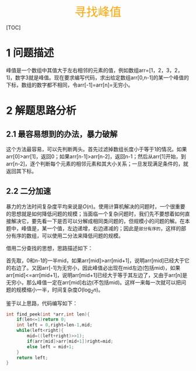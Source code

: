 <center><font color="#FFA500" size="6">寻找峰值</font></center>

[TOC]

# 1 问题描述

峰值是一个数组中其值大于左右相邻的元素的值，例如数组arr=[1，2，3，2，1]，数字3就是峰值。现在要求编写代码，求出给定数组arr[0,n-1]的某一个峰值的下标，数组的数字都不相同，令arr[-1]=arr[n]=无穷小。

# 2 解题思路分析

## 2.1 最容易想到的办法，暴力破解

这个方法最容易，可以先判断两头。首先过滤掉数组长度小于等于1的情况。如果arr[0]>arr[1]，返回0；如果arr[n-1]>arr[n-2]，返回n-1；然后从arr[1]开始，到arr[n-2]，逐个判断每个元素的相邻元素和其大小关系；一旦发现满足条件的，就返回其下标。

## 2.2 二分加速

暴力的方法时间复杂度平均来说是$O(n)$。使用计算机解决的问题时，一个很重要的思想就是如何降低问题的规模；当面临一个复杂问题时，我们先不要想着如何直接解决它，要先看一下是否可以分解成相同类问题的，但规模小的问题的解。在本题中，峰值是，某一个值，左边递增，右边递减的；因此是`部分有序的`，这样的部分有序的数组，可以使用二分法来降低问题的规模。

借用二分查找的思想，思路描述如下：

首先取，0和n-1的一半mid，如果arr[mid]>arr[mid+1]，说明arr[mid]已经大于它的右边了。又因arr[-1]为无穷小，因此峰值必出现在mid左边(包括mid)，如果arr[mid]<=arr[mid+1]，说明arr[mid+1]已经大于等于其左边了，又由于arr[n]是无穷小，那么峰值一定在arr[mid]右边(不包括mid)。这样一来每一次就可以把问题的规模缩小一半，时间复杂度$O(\log_2n)$。

鉴于以上思路，代码编写如下：

```C
int find_peek(int *arr,int len){
    if(len<=1)return 0;
    int left = 0,right=len-1,mid;
    while(left<right){
        mid=((left+right)>>1);
        if(arr[mid]>arr[mid+1])right=mid;
        else left = mid+1;
    }
    return left;
}
```

